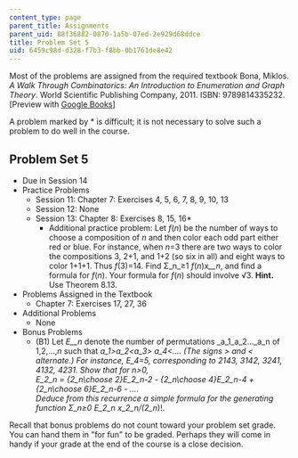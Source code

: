 ```yaml
---
content_type: page
parent_title: Assignments
parent_uid: 88f36882-0870-1a5b-07ed-2e929d68ddce
title: Problem Set 5
uid: 6459c98d-d328-f7b3-f8bb-0b1761de8e42
---
```


Most of the problems are assigned from the required textbook Bona, Miklos. _A Walk Through Combinatorics: An Introduction to Enumeration and Graph Theory_. World Scientific Publishing Company, 2011. ISBN: 9789814335232. \[Preview with [Google Books](http://books.google.com/books?id=TzJ2L9ZmlQUC&pg=PAfrontcover)\]

A problem marked by \* is difficult; it is not necessary to solve such a problem to do well in the course.

Problem Set 5
-------------

*   Due in Session 14
*   Practice Problems
    *   Session 11: Chapter 7: Exercises 4, 5, 6, 7, 8, 9, 10, 13
    *   Session 12: None
    *   Session 13: Chapter 8: Exercises 8, 15, 16\*
        *   Additional practice problem: Let _f_(_n_) be the number of ways to choose a composition of _n_ and then color each odd part either red or blue. For instance, when _n_\=3 there are two ways to color the compositions 3, 2+1, and 1+2 (so six in all) and eight ways to color 1+1+1. Thus _f_(3)=14. Find Σ_n_≥1 _f_(_n_)_x__n_, and find a formula for _f_(_n_). Your formula for _f_(_n_) should involve √3. **Hint.** Use Theorem 8.13.
*   Problems Assigned in the Textbook
    *   Chapter 7: Exercises 17, 27, 36
*   Additional Problems
    *   None
*   Bonus Problems
    *   (B1) Let _E__n_ denote the number of permutations _a_1_a_2…_a_n of 1,2,…,_n_ such that _a_1\>_a_2<_a_3\> _a_4<…. (The signs > and < alternate.) For instance, _E_4\=5, corresponding to 2143, 3142, 3241, 4132, 4231. Show that for _n_\>0,  
        _E_2_n_ = {2_n_\\choose 2}_E_2_n_\-2 - {2_n_\\choose 4}_E_2_n_\-4 + {2_n_\\choose 6}_E_2_n_\-6 - ….  
        Deduce from this recurrence a simple formula for the generating function Σ_n_≥0 _E_2_n_ _x_2_n_/(2_n_)!.

Recall that bonus problems do not count toward your problem set grade. You can hand them in "for fun" to be graded. Perhaps they will come in handy if your grade at the end of the course is a close decision.
